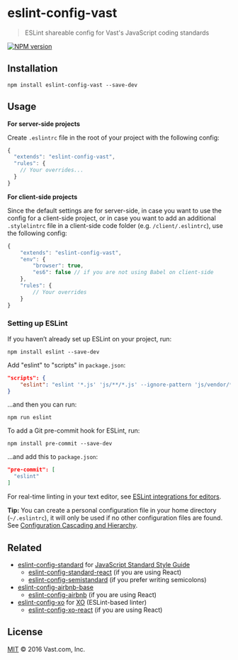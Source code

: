 # eslint-config-vast
> ESLint shareable config for Vast's JavaScript coding standards

[![NPM version](https://badge.fury.io/js/eslint-config-vast.svg)](https://www.npmjs.org/package/eslint-config-vast)

## Installation

    npm install eslint-config-vast --save-dev

## Usage

**For server-side projects**

Create `.eslintrc` file in the root of your project with the following config:

```javascript
{
  "extends": "eslint-config-vast",
  "rules": {
    // Your overrides...
  }
}
```

**For client-side projects**

Since the default settings are for server-side, in case you want to use the config for a client-side project, or in case you want to add an additional `.stylelintrc` file in a client-side code folder (e.g. `/client/.eslintrc`), use the following config:

```javascript
{
    "extends": "eslint-config-vast",
    "env": {
        "browser": true,
        "es6": false // if you are not using Babel on client-side
    },
    "rules": {
        // Your overrides
    }
}
```

### Setting up ESLint

If you haven’t already set up ESLint on your project, run:

    npm install eslint --save-dev

Add "eslint" to "scripts" in `package.json`:

```json
"scripts": {
    "eslint": "eslint '*.js' 'js/**/*.js' --ignore-pattern 'js/vendor/**/*.js'"
}
```

...and then you can run:

    npm run eslint

To add a Git pre-commit hook for ESLint, run:

    npm install pre-commit --save-dev

...and add this to `package.json`:

```json
"pre-commit": [
  "eslint"
]
```

For real-time linting in your text editor, see [ESLint integrations for editors](http://eslint.org/docs/user-guide/integrations#editors).

**Tip:** You can create a personal configuration file in your home directory (`~/.eslintrc`), it will only be used if no other configuration files are found. See [Configuration Cascading and Hierarchy](http://eslint.org/docs/user-guide/configuring#configuration-cascading-and-hierarchy).

## Related

- [eslint-config-standard](https://github.com/feross/eslint-config-standard) for [JavaScript Standard Style Guide](https://github.com/feross/standard)
  - [eslint-config-standard-react](https://github.com/feross/eslint-config-standard-react) (if you are using React)
  - [eslint-config-semistandard](https://github.com/Flet/semistandard) (if you prefer writing semicolons)
- [eslint-config-airbnb-base](https://github.com/airbnb/javascript/tree/master/packages/eslint-config-airbnb-base)
  - [eslint-config-airbnb](https://github.com/airbnb/javascript/tree/master/packages/eslint-config-airbnb) (if you are using React)
- [eslint-config-xo](https://github.com/sindresorhus/eslint-config-xo/blob/master/index.js) for [XO](https://github.com/sindresorhus/xo) (ESLint-based linter)
  - [eslint-config-xo-react](https://github.com/sindresorhus/eslint-config-xo-react) (if you are using React)

## License

[MIT](LICENSE) © 2016 Vast.com, Inc.
